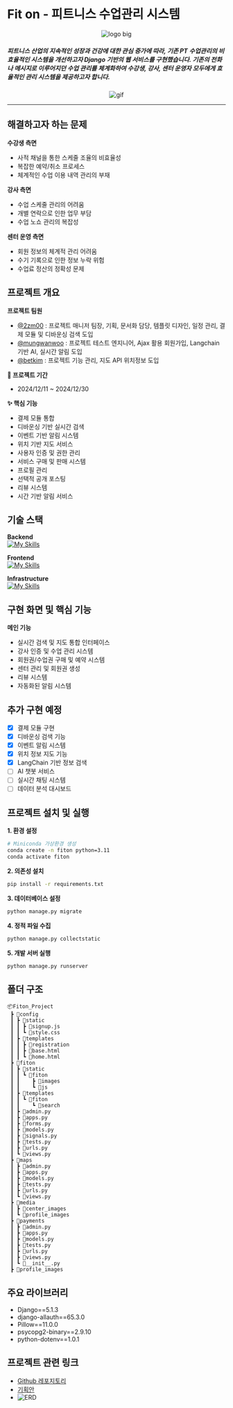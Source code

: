# Fit on - 피트니스 수업관리 시스템 

<div align=center>

![logo big](https://github.com/user-attachments/assets/1a2891a6-8107-4c8e-b310-8930ede3dafc)

</div>



##### 피트니스 산업의 지속적인 성장과 건강에 대한 관심 증가에 따라, 기존 PT 수업관리의 비효율적인 시스템을 개선하고자 Django 기반의 웹 서비스를 구현했습니다. 기존의 전화나 메시지로 이루어지던 수업 관리를 체계화하여 수강생, 강사, 센터 운영자 모두에게 효율적인 관리 시스템을 제공하고자 합니다.
<div align=center>

![gif](https://github.com/user-attachments/assets/a7c4cdcb-7929-42ba-a685-77a2190e079c)
</div>

--- 
## 해결하고자 하는 문제

**수강생 측면**
- 사적 채널을 통한 스케줄 조율의 비효율성
- 복잡한 예약/취소 프로세스
- 체계적인 수업 이용 내역 관리의 부재

**강사 측면**
- 수업 스케줄 관리의 어려움
- 개별 연락으로 인한 업무 부담
- 수업 노쇼 관리의 복잡성

**센터 운영 측면**
- 회원 정보의 체계적 관리 어려움
- 수기 기록으로 인한 정보 누락 위험
- 수업료 정산의 정확성 문제

## 프로젝트 개요

**프로젝트 팀원**
- [@2zm00](https://github.com/2zm00)  : 프로젝트 매니저 팀장, 기획, 문서화 담당, 템플릿 디자인, 일정 관리, 결제 모듈 및 디바운싱 검색 도입 
- [@mungwanwoo](https://github.com/mungwanwoo) : 프로젝트 테스트 엔지니어, Ajax 활용 회원가입, Langchain 기반 AI, 실시간 알림 도입
- [@betkim](https://github.com/betkim) : 프로젝트 기능 관리, 지도 API 위치정보 도입

**🎈 프로젝트 기간**
- 2024/12/11 ~ 2024/12/30

**✨ 핵심 기능**
- 결제 모듈 통합
- 디바운싱 기반 실시간 검색
- 이벤트 기반 알림 시스템
- 위치 기반 지도 서비스
- 사용자 인증 및 권한 관리
- 서비스 구매 및 판매 시스템
- 프로필 관리
- 선택적 공개 포스팅
- 리뷰 시스템
- 시간 기반 알림 서비스

## 기술 스택


**Backend**  
[![My Skills](https://skillicons.dev/icons?i=python,django,postgresql&theme=dark)](https://skillicons.dev)


**Frontend**  
[![My Skills](https://skillicons.dev/icons?i=html,css,js,tailwind&theme=dark)](https://skillicons.dev)

**Infrastructure**  
[![My Skills](https://skillicons.dev/icons?i=git,github,vscode&theme=dark)](https://skillicons.dev)

  
## 구현 화면 및 핵심 기능

**메인 기능**
- 실시간 검색 및 지도 통합 인터페이스
- 강사 인증 및 수업 관리 시스템
- 회원권/수업권 구매 및 예약 시스템
- 센터 관리 및 회원권 생성
- 리뷰 시스템
- 자동화된 알림 시스템

## 추가 구현 예정

- [x] 결제 모듈 구현
- [x] 디바운싱 검색 기능
- [x] 이벤트 알림 시스템
- [x] 위치 정보 지도 기능
- [x] LangChain 기반 정보 검색
- [ ] AI 챗봇 서비스
- [ ] 실시간 채팅 시스템
- [ ] 데이터 분석 대시보드

## 프로젝트 설치 및 실행

**1. 환경 설정**
```bash
# Miniconda 가상환경 생성
conda create -n fiton python=3.11
conda activate fiton
```

**2. 의존성 설치**
```bash
pip install -r requirements.txt
```

**3. 데이터베이스 설정**
```bash
python manage.py migrate
```

**4. 정적 파일 수집**
```bash
python manage.py collectstatic
```

**5. 개발 서버 실행**
```bash
python manage.py runserver
```

## 폴더 구조
```
📦Fiton_Project
 ┣ 📂config
 ┃ ┣ 📂static
 ┃ ┃ ┣ 📜signup.js
 ┃ ┃ ┗ 📜style.css
 ┃ ┣ 📂templates
 ┃ ┃ ┣ 📂registration
 ┃ ┃ ┣ 📜base.html
 ┃ ┃ ┗ 📜home.html
 ┣ 📂fiton
 ┃ ┣ 📂static
 ┃ ┃ ┗ 📂fiton
 ┃ ┃    ┣ 📂images
 ┃ ┃    ┗ 📂js
 ┃ ┣ 📂templates
 ┃ ┃ ┗ 📂fiton
 ┃ ┃    ┗ 📂search
 ┃ ┣ 📜admin.py
 ┃ ┣ 📜apps.py
 ┃ ┣ 📜forms.py
 ┃ ┣ 📜models.py
 ┃ ┣ 📜signals.py
 ┃ ┣ 📜tests.py
 ┃ ┣ 📜urls.py
 ┃ ┗ 📜views.py
 ┣ 📂maps
 ┃ ┣ 📜admin.py
 ┃ ┣ 📜apps.py
 ┃ ┣ 📜models.py
 ┃ ┣ 📜tests.py
 ┃ ┣ 📜urls.py
 ┃ ┗ 📜views.py
 ┣ 📂media
 ┃ ┣ 📂center_images
 ┃ ┗ 📂profile_images
 ┣ 📂payments
 ┃ ┣ 📜admin.py
 ┃ ┣ 📜apps.py
 ┃ ┣ 📜models.py
 ┃ ┣ 📜tests.py
 ┃ ┣ 📜urls.py
 ┃ ┣ 📜views.py
 ┃ ┗ 📜__init__.py
 ┣ 📂profile_images
```

## 주요 라이브러리
- Django==5.1.3
- django-allauth==65.3.0
- Pillow==11.0.0
- psycopg2-binary==2.9.10
- python-dotenv==1.0.1

## 프로젝트 관련 링크
- [Github 레포지토리](https://github.com/2zm00/Fiton_Project)
- [기획안](https://docs.google.com/spreadsheets/d/1z0MNgjmX_-icLs5omh3fUv9CrDgwp_VYDUaUMc3BOqk/edit?usp=sharing)
- ![ERD](https://github.com/user-attachments/assets/b02a1b96-eebf-47eb-ade2-4a2fc878a28a)



